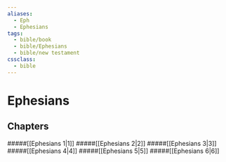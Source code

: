 ```yaml
---
aliases:
  - Eph
  - Ephesians
tags:
  - bible/book
  - bible/Ephesians
  - bible/new testament
cssclass:
  - bible
---
```


# Ephesians

## Chapters

#####[[Ephesians 1|1]]
#####[[Ephesians 2|2]]
#####[[Ephesians 3|3]]
#####[[Ephesians 4|4]]
#####[[Ephesians 5|5]]
#####[[Ephesians 6|6]]
